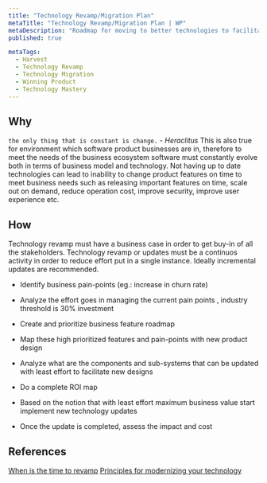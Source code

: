 ```yaml
---
title: "Technology Revamp/Migration Plan"
metaTitle: "Technology Revamp/Migration Plan | WP"
metaDescription: "Roadmap for moving to better technologies to facilitate rapid response process, while boosting security, availability, performance and agility."
published: true

metaTags:
  - Harvest
  - Technology Revamp
  - Technology Migration
  - Winning Product
  - Technology Mastery
---
```



## Why
`the only thing that is constant is change.` - _Heraclitus_
This is also true for environment which software product businesses are in, therefore to meet the needs of the business ecosystem software must constantly evolve both in terms of business model and technology. Not having up to date technologies can lead to inability to change product features on time to meet business needs such as releasing important features on time, scale out on demand, reduce operation cost, improve security, improve user experience etc.   

## How

Technology revamp must have a business case in order to get buy-in of all the stakeholders. Technology revamp or updates must be a continuos activity in order to reduce effort put in a single instance. Ideally incremental updates are recommended.

- Identify business pain-points (eg.: increase in churn rate)

- Analyze the effort goes in managing the current pain points , industry threshold is 30% investment

- Create and prioritize business feature roadmap

- Map these high prioritized features and pain-points with new product design

- Analyze what are the components and sub-systems that can be updated with least effort to facilitate new designs

- Do a complete ROI map

- Based on the notion that with least effort maximum business value start implement new technology updates

- Once the update is completed, assess the impact and cost

## References
[When is the time to revamp](https://www.forbes.com/sites/forbestechcouncil/2018/08/14/when-is-the-right-time-to-revamp-important-software/#27abbaa15d85)
[Principles for modernizing your technology](https://www.strategy-business.com/article/10-Principles-for-Modernizing-Your-Companys-Technology?gko=6ff05)
